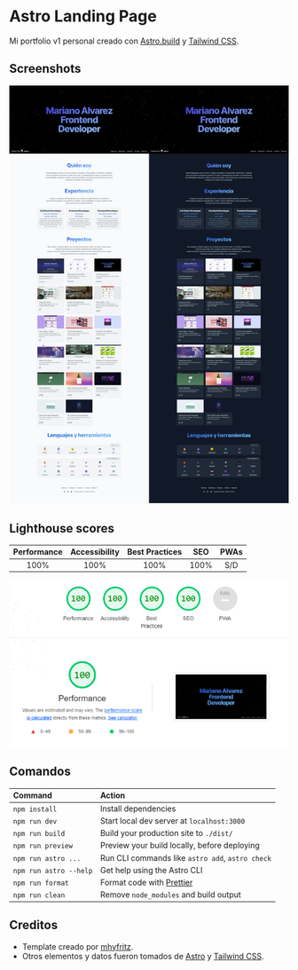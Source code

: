 # Astro Landing Page

Mi portfolio v1 personal creado con [Astro.build](https://astro.build) y [Tailwind CSS](https://tailwindcss.com).

## Screenshots

![Screenshots of Astro Landing Page](screenshots.png)

## Lighthouse scores

| Performance | Accessibility | Best Practices | SEO | PWAs |
| :---------: | :-----------: | :------------: | :-: | :--: |
| 100%        | 100%          | 100%           | 100% | S/D |

![Screenshots of Lighthouse scores](lighthouse.png)

## Comandos

| Command                | Action                                            |
| :--------------------- | :------------------------------------------------ |
| `npm install`          | Install dependencies                              |
| `npm run dev`          | Start local dev server at `localhost:3000`        |
| `npm run build`        | Build your production site to `./dist/`           |
| `npm run preview`      | Preview your build locally, before deploying      |
| `npm run astro ...`    | Run CLI commands like `astro add`, `astro check`  |
| `npm run astro --help` | Get help using the Astro CLI                      |
| `npm run format`       | Format code with [Prettier](https://prettier.io/) |
| `npm run clean`        | Remove `node_modules` and build output            |

## Creditos

- Template creado por [mhyfritz](https://github.com/mhyfritz/astro-landing-page).
- Otros elementos y datos fueron tomados de [Astro](https://astro.build) y [Tailwind CSS](https://tailwindcss.com).
